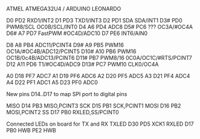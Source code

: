 ATMEL ATMEGA32U4 / ARDUINO LEONARDO

D0               PD2                 RXD1/INT2
D1               PD3                 TXD1/INT3
D2               PD1     SDA         SDA/INT1
D3#              PD0     PWM8/SCL    OC0B/SCL/INT0
D4       A6      PD4                 ADC8
D5#              PC6     ???         OC3A/#OC4A
D6#      A7      PD7     FastPWM     #OC4D/ADC10
D7               PE6                 INT6/AIN0

D8       A8      PB4                 ADC11/PCINT4
D9#      A9      PB5     PWM16       OC1A/#OC4B/ADC12/PCINT5
D10#     A10     PB6     PWM16       OC1B/0c4B/ADC13/PCINT6
D11#             PB7     PWM8/16     0C0A/OC1C/#RTS/PCINT7
D12      A11     PD6                 T1/#OC4D/ADC9
D13#             PC7     PWM10       CLK0/OC4A

A0       D18     PF7                 ADC7
A1       D19     PF6                 ADC6
A2       D20     PF5                 ADC5
A3       D21     PF4                 ADC4
A4       D22     PF1                 ADC1
A5       D23     PF0                 ADC0

New pins D14..D17 to map SPI port to digital pins

MISO     D14     PB3                 MISO,PCINT3
SCK      D15     PB1                 SCK,PCINT1
MOSI     D16     PB2                 MOSI,PCINT2
SS       D17     PB0                 RXLED,SS/PCINT0

Connected LEDs on board for TX and RX
TXLED    D30     PD5                 XCK1
RXLED    D17     PB0
HWB              PE2                 HWB
